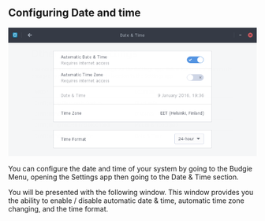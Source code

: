 ## Configuring Date and time

![Date & Time](../../images/managing-your-system/configuring-date-and-time.png)


You can configure the date and time of your system by going to the Budgie Menu, opening the Settings app then going to the Date & Time section.

You will be presented with the following window. This window provides you the ability to enable / disable automatic date & time, automatic time zone changing, and the time format.